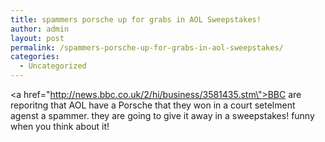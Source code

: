 ```yaml
---
title: spammers porsche up for grabs in AOL Sweepstakes!
author: admin
layout: post
permalink: /spammers-porsche-up-for-grabs-in-aol-sweepstakes/
categories:
  - Uncategorized
---
```

<a href=\"http://news.bbc.co.uk/2/hi/business/3581435.stm\">BBC are reporitng that AOL have a Porsche</a> that they won in a court setelment agenst a spammer. they are going to give it away in a sweepstakes! funny when you think about it!